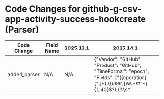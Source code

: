 # Code Changes for github-g-csv-app-activity-success-hookcreate (Parser)

| Code Change | Field Name | 2025.13.1 | 2025.14.1 |
|-------------|------------|-----------|------------|
| added_parser | N/A | N/A | {"Vendor": "GitHub", "Product": "GitHub", "TimeFormat": "epoch", "Fields": ["({operation}[^,]+),({user}[\w\.\-\!\#\^\~]{1,40}\$?),(?:\s*|({resource}[^,]*)),[^,]*,(?:\s*|({object}[^,]*)),({time}\d{13}),[^,]*,(?:\s*|(\"*\[)?({additional_info_2}[^\[\]]*)(\]\"*)?),([^,]*,){3}(?:\s*|({additional_info_1}.*?))\s*$"], "Name": "github-g-csv-app-activity-success-hookcreate", "Conditions": ["hook.create,"], "ParserVersion": "v1.0.0"} |